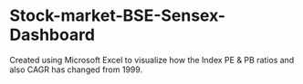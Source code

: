 # Stock-market-BSE-Sensex-Dashboard
Created using Microsoft Excel  to visualize how the Index PE &amp; PB ratios  and also CAGR has changed from 1999. 
